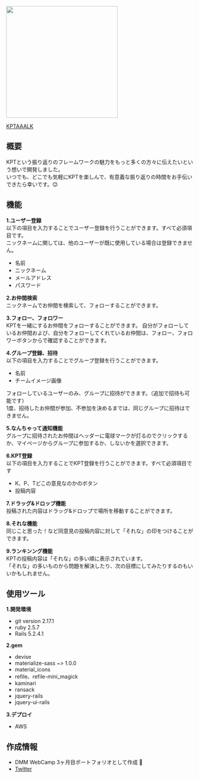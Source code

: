 <img src="https://user-images.githubusercontent.com/58260334/76679099-0447f500-6621-11ea-8381-5cecd9e277f0.png" width="300px">

[KPTAAALK](http://kptaaalk.com)

## 概要
KPTという振り返りのフレームワークの魅力をもっと多くの方々に伝えたいという想いで開発しました。<br>いつでも、どこでも気軽にKPTを楽しんで、有意義な振り返りの時間をお手伝いできたら幸いです。:relieved:

## 機能

**1.ユーザー登録**<br>
  以下の項目を入力することでユーザー登録を行うことができます。すべて必須項目です。<br>ニックネームに関しては、他のユーザーが既に使用している場合は登録できません。
  * 名前
  * ニックネーム
  * メールアドレス
  * パスワード

**2.お仲間検索**<br>
  ニックネームでお仲間を検索して、フォローすることができます。

**3.フォロー、フォロワー**<br>
  KPTを一緒にするお仲間をフォローすることができます。
  自分がフォローしているお仲間および、自分をフォローしてくれているお仲間は、フォロー、フォロワーボタンからで確認することができます。

**4.グループ登録、招待**<br>
  以下の項目を入力することでグループ登録を行うことができます。
  * 名前
  * チームイメージ画像

  フォローしているユーザーのみ、グループに招待ができます。（追加で招待も可能です）<br>
  1度、招待したお仲間が参加、不参加を決めるまでは、同じグループに招待はできません。

**5.なんちゃって通知機能**<br>
  グループに招待されたお仲間はヘッダーに電球マークが灯るのでクリックするか、マイページからグループに参加するか、しないかを選択できます。

**6.KPT登録**<br>
  以下の項目を入力することでKPT登録を行うことができます。すべて必須項目です
  * K、P、Tどこの意見なのかのボタン
  * 投稿内容

**7.ドラッグ&ドロップ機能**<br>
  投稿された内容はドラッグ&ドロップで場所を移動することができます。

**8.それな機能**<br>
  同じこと思った！など同意見の投稿内容に対して「それな」の印をつけることができます。

**9.ランキンング機能**<br>
  KPTの投稿内容は「それな」の多い順に表示されています。<br>
  「それな」の多いものから問題を解決したり、次の目標にしてみたりするのもいいかもしれません。

## 使用ツール

**1.開発環境**
  * git version 2.17.1
  * ruby 2.5.7
  * Rails 5.2.4.1

**2.gem**
  * devise
  * materialize-sass ~> 1.0.0
  * material_icons
  * refile、refile-mini_magick
  * kaminari
  * ransack
  * jquery-rails
  * jquery-ui-rails

**3.デプロイ**
  * AWS

## 作成情報
  * DMM WebCamp 3ヶ月目ポートフォリオとして作成 :hatching_chick:
  * [Twitter](https://twitter.com/@kuririn_16)
